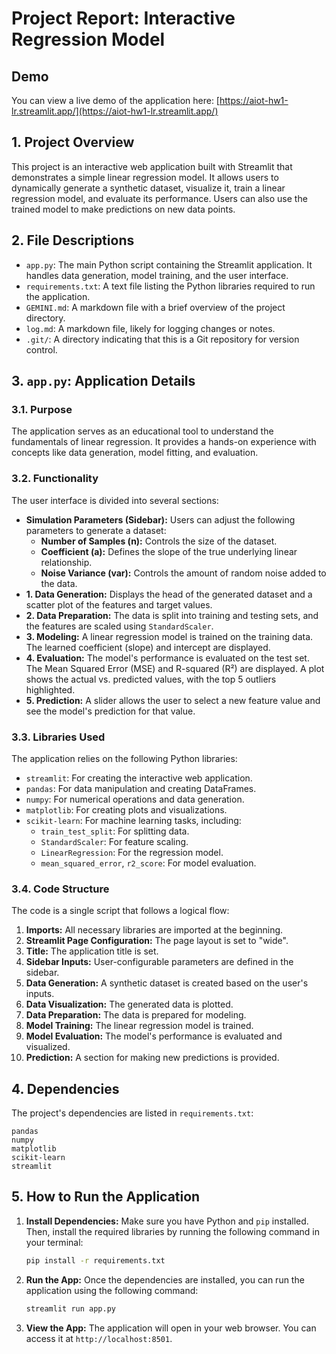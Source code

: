 # Project Report: Interactive Regression Model

## Demo

You can view a live demo of the application here: [https://aiot-hw1-lr.streamlit.app/](https://aiot-hw1-lr.streamlit.app/)

## 1. Project Overview

This project is an interactive web application built with Streamlit that demonstrates a simple linear regression model. It allows users to dynamically generate a synthetic dataset, visualize it, train a linear regression model, and evaluate its performance. Users can also use the trained model to make predictions on new data points.

## 2. File Descriptions

-   `app.py`: The main Python script containing the Streamlit application. It handles data generation, model training, and the user interface.
-   `requirements.txt`: A text file listing the Python libraries required to run the application.
-   `GEMINI.md`: A markdown file with a brief overview of the project directory.
-   `log.md`: A markdown file, likely for logging changes or notes.
-   `.git/`: A directory indicating that this is a Git repository for version control.

## 3. `app.py`: Application Details

### 3.1. Purpose

The application serves as an educational tool to understand the fundamentals of linear regression. It provides a hands-on experience with concepts like data generation, model fitting, and evaluation.

### 3.2. Functionality

The user interface is divided into several sections:

-   **Simulation Parameters (Sidebar):** Users can adjust the following parameters to generate a dataset:
    -   **Number of Samples (n):** Controls the size of the dataset.
    -   **Coefficient (a):** Defines the slope of the true underlying linear relationship.
    -   **Noise Variance (var):** Controls the amount of random noise added to the data.
-   **1. Data Generation:** Displays the head of the generated dataset and a scatter plot of the features and target values.
-   **2. Data Preparation:** The data is split into training and testing sets, and the features are scaled using `StandardScaler`.
-   **3. Modeling:** A linear regression model is trained on the training data. The learned coefficient (slope) and intercept are displayed.
-   **4. Evaluation:** The model's performance is evaluated on the test set. The Mean Squared Error (MSE) and R-squared (R²) are displayed. A plot shows the actual vs. predicted values, with the top 5 outliers highlighted.
-   **5. Prediction:** A slider allows the user to select a new feature value and see the model's prediction for that value.

### 3.3. Libraries Used

The application relies on the following Python libraries:

-   `streamlit`: For creating the interactive web application.
-   `pandas`: For data manipulation and creating DataFrames.
-   `numpy`: For numerical operations and data generation.
-   `matplotlib`: For creating plots and visualizations.
-   `scikit-learn`: For machine learning tasks, including:
    -   `train_test_split`: For splitting data.
    -   `StandardScaler`: For feature scaling.
    -   `LinearRegression`: For the regression model.
    -   `mean_squared_error`, `r2_score`: For model evaluation.

### 3.4. Code Structure

The code is a single script that follows a logical flow:

1.  **Imports:** All necessary libraries are imported at the beginning.
2.  **Streamlit Page Configuration:** The page layout is set to "wide".
3.  **Title:** The application title is set.
4.  **Sidebar Inputs:** User-configurable parameters are defined in the sidebar.
5.  **Data Generation:** A synthetic dataset is created based on the user's inputs.
6.  **Data Visualization:** The generated data is plotted.
7.  **Data Preparation:** The data is prepared for modeling.
8.  **Model Training:** The linear regression model is trained.
9.  **Model Evaluation:** The model's performance is evaluated and visualized.
10. **Prediction:** A section for making new predictions is provided.

## 4. Dependencies

The project's dependencies are listed in `requirements.txt`:

```
pandas
numpy
matplotlib
scikit-learn
streamlit
```

## 5. How to Run the Application

1.  **Install Dependencies:** Make sure you have Python and `pip` installed. Then, install the required libraries by running the following command in your terminal:

    ```bash
    pip install -r requirements.txt
    ```

2.  **Run the App:** Once the dependencies are installed, you can run the application using the following command:

    ```bash
    streamlit run app.py
    ```

3.  **View the App:** The application will open in your web browser. You can access it at `http://localhost:8501`.
